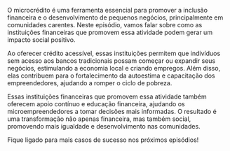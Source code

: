 O microcrédito é uma ferramenta essencial para promover a inclusão financeira e o desenvolvimento de pequenos negócios, principalmente em comunidades carentes. Neste episódio, vamos falar sobre como as instituições financeiras que promovem essa atividade podem gerar um impacto social positivo.

Ao oferecer crédito acessível, essas instituições permitem que indivíduos sem acesso aos bancos tradicionais possam começar ou expandir seus negócios, estimulando a economia local e criando empregos. Além disso, elas contribuem para o fortalecimento da autoestima e capacitação dos empreendedores, ajudando a romper o ciclo de pobreza.

Essas instituições financeiras que promovem essa atividade também oferecem apoio contínuo e educação financeira, ajudando os microempreendedores a tomar decisões mais informadas. O resultado é uma transformação não apenas financeira, mas também social, promovendo mais igualdade e desenvolvimento nas comunidades.

Fique ligado para mais casos de sucesso nos próximos episódios!
